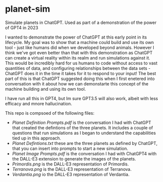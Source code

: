 # planet-sim
Simulate planets in ChatGPT.  Used as part of a demonstration of the power of GPT4 in 2023

I wanted to demonstrate the power of ChatGPT at this early point in its lifecycle.  My goal was to show that a machine could build and use its own tool - just like humans did when we developed beyond animals.  However I think we've got even better than that with this demonstration as ChatGPT can create a virtual reality within its realm and run simulations against it.  This would be incredibly hard for us humans to code without access to vast quantities of data, and configuring relationships between the data sets - ChatGPT does it in the time it takes for it to respond to your input!  The best part of this is that ChatGPT suggested doing this when I first enetered into conversation with it about how we can demonstarte this concept of the machine building and using its own tool.

I have run all this in GPT4, but Im sure GPT3.5 will also work, albeit with less efficacy and mnore hallucination.

This repo is compsoed of the following files:

-  *Planet Definition Prompts.pdf* is the conversation I had with ChatGPT that created the defintions of the three planets.  It includes a couple of questions that run simulations as I began to understand the capabilities tied up in this approach.
-  *Planet Defintions.txt* these are the three planets as defined by ChatGPT, that you can insert into prompts to start a new simulation.
-  *Planet Image Prompts.pdf* is the conversation I had with ChatGPT4 with the DALL-E3 extension to generate the images of the planets.
-  *Primordis.png* is the DALL-E3 representation of Primordis.
-  *Terranova.png* is the DALL-E3 representation of Terranova.
-  *Verdantia.png* io the DALL-E3 representation of Verdantia.
